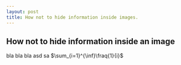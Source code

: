 ```yaml
---
layout: post
title: How not to hide information inside images.
---
```

## How not to hide information inside an image

bla bla bla
asd
sa
$\sum_{i=1}^{\inf}\fraq{1}{i}$
